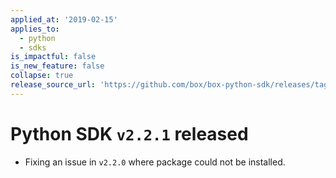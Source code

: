 ```yaml
---
applied_at: '2019-02-15'
applies_to:
  - python
  - sdks
is_impactful: false
is_new_feature: false
collapse: true
release_source_url: 'https://github.com/box/box-python-sdk/releases/tag/v2.2.1'
---
```


# Python SDK `v2.2.1` released

- Fixing an issue in `v2.2.0` where package could not be installed.
